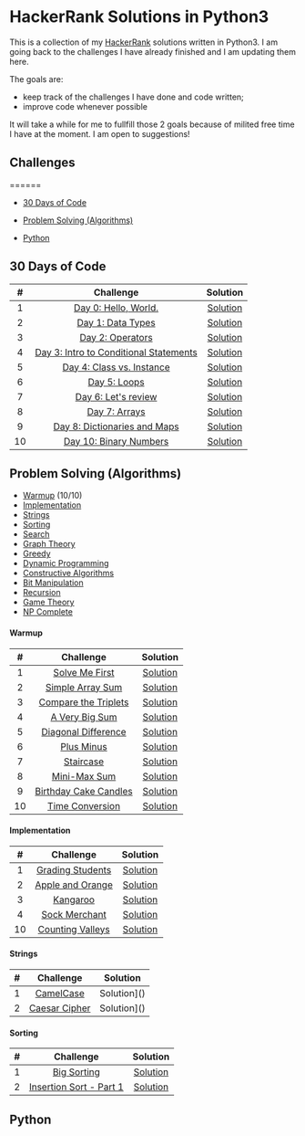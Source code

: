 HackerRank Solutions in Python3
======

This is a collection of my [HackerRank](https://www.hackerrank.com/) solutions written in Python3. I am going back to the challenges I have already finished and I am updating them here. 

The goals are:
* keep track of the challenges I have done and code written;
* improve code whenever possible


It will take a while for me to fullfill those 2 goals because of milited free time I have at the moment. I am open to suggestions!


## Challenges
======

* [30 Days of Code](#30-Days-of-Code) 

* [Problem Solving (Algorithms)](#problem-solving-algorithms) 

* [Python](#python)

30 Days of Code
------

\# | Challenge | Solution
:---:|:---:|:---:
1 | [Day 0: Hello, World.](https://www.hackerrank.com/challenges/30-hello-world/problem) | [Solution](https://github.com/PukkaPad/my-hackerrank-challenges/blob/master/30-days-of-code/00_HelloWorld/solution.py)
2 | [Day 1: Data Types](https://www.hackerrank.com/challenges/30-data-types/problem) | [Solution](https://github.com/PukkaPad/my-hackerrank-challenges/blob/master/30-days-of-code/01_DataTypes/solution.py)
3 | [Day 2: Operators](https://www.hackerrank.com/challenges/30-operators/problem) | [Solution](https://github.com/PukkaPad/my-hackerrank-challenges/blob/master/30-days-of-code/02_Operators/solution.py)
4 | [Day 3: Intro to Conditional Statements](https://www.hackerrank.com/challenges/30-conditional-statements/problem) | [Solution](https://github.com/PukkaPad/my-hackerrank-challenges/tree/master/30-days-of-code/03_IntroConditionalStatements/solution.py)
5 | [Day 4: Class vs. Instance](https://www.hackerrank.com/challenges/30-class-vs-instance/problem) | [Solution](https://github.com/PukkaPad/my-hackerrank-challenges/blob/master/30-days-of-code/04_Class_vs_Instance/solution.py)
6 | [Day 5: Loops](https://www.hackerrank.com/challenges/30-loops/problem) | [Solution](https://github.com/PukkaPad/my-hackerrank-challenges/blob/master/30-days-of-code/05_Loops/solution.py)
7 | [Day 6: Let's review](https://www.hackerrank.com/challenges/30-review-loop/problem) | [Solution](https://github.com/PukkaPad/my-hackerrank-challenges/blob/master/30-days-of-code/06_LetsReview/solution.py)
8 | [Day 7: Arrays](https://www.hackerrank.com/challenges/30-arrays/problem) | [Solution](https://github.com/PukkaPad/my-hackerrank-challenges/blob/master/30-days-of-code/07_Arrays/solution.py)
9 | [Day 8: Dictionaries and Maps](https://www.hackerrank.com/challenges/30-dictionaries-and-maps/problem) | [Solution](https://github.com/PukkaPad/my-hackerrank-challenges/blob/master/30-days-of-code/08_Dictionaries_and_Maps/solution.py)
10 | [Day 10: Binary Numbers](https://www.hackerrank.com/challenges/30-binary-numbers/problem) | [Solution](https://github.com/PukkaPad/my-hackerrank-challenges/blob/master/30-days-of-code/10_BinaryNumbers/solution.py)

Problem Solving (Algorithms)
---

* [Warmup](#warmup) (10/10)
* [Implementation](#implementation) 
* [Strings](#strings) 
* [Sorting](#sorting) 
* [Search](#search) 
* [Graph Theory](#graph-theory) 
* [Greedy](#greedy) 
* [Dynamic Programming](#dynamic-programming) 
* [Constructive Algorithms](#constructive-algorithms) 
* [Bit Manipulation](#bit-manipulation) 
* [Recursion](#recursion) 
* [Game Theory](#game-theory) 
* [NP Complete](#np-complete) 

#### Warmup
\# | Challenge | Solution
:---:|:---:|:---:
1 | [Solve Me First](https://www.hackerrank.com/challenges/solve-me-first) | [Solution]()
2 | [Simple Array Sum](https://www.hackerrank.com/challenges/simple-array-sum) | [Solution]()
3 | [Compare the Triplets](https://www.hackerrank.com/challenges/compare-the-triplets) | [Solution](solution/practice/algorithms/warmup/compare-the-triplets/solution.py)
4 | [A Very Big Sum](https://www.hackerrank.com/challenges/a-very-big-sum) | [Solution]()
5 | [Diagonal Difference](https://www.hackerrank.com/challenges/diagonal-difference) | [Solution]()
6 | [Plus Minus](https://www.hackerrank.com/challenges/plus-minus) | [Solution]()
7 | [Staircase](https://www.hackerrank.com/challenges/staircase) | [Solution]()
8 | [Mini-Max Sum](https://www.hackerrank.com/challenges/mini-max-sum) | [Solution]()
9 | [Birthday Cake Candles](https://www.hackerrank.com/challenges/birthday-cake-candles/problem) | [Solution]()
10 | [Time Conversion](https://www.hackerrank.com/challenges/time-conversion) | [Solution]()

#### Implementation
\# | Challenge | Solution
:---:|:---:|:---:
1 | [Grading Students](https://www.hackerrank.com/challenges/grading) | [Solution]()
2 | [Apple and Orange](https://www.hackerrank.com/challenges/apple-and-orange) | [Solution](solution/practice/algorithms/implementation/apple-and-orange/solution.py)
3 | [Kangaroo](https://www.hackerrank.com/challenges/kangaroo) | [Solution]()
4 | [Sock Merchant](https://www.hackerrank.com/challenges/sock-merchant) | [Solution]()
10 | [Counting Valleys ](https://www.hackerrank.com/challenges/counting-valleys/) | [Solution]()

#### Strings
\# | Challenge | Solution
:---:|:---:|:---:
1 | [CamelCase](https://www.hackerrank.com/challenges/camelcase) | Solution]()
2 | [Caesar Cipher](https://www.hackerrank.com/challenges/caesar-cipher-1) | Solution]()

#### Sorting
\# | Challenge | Solution
:---:|:---:|:---:
1 | [Big Sorting](https://www.hackerrank.com/challenges/big-sorting/) | [Solution]()
2 | [Insertion Sort - Part 1](https://www.hackerrank.com/challenges/insertionsort1) | [Solution]()


Python 
---

